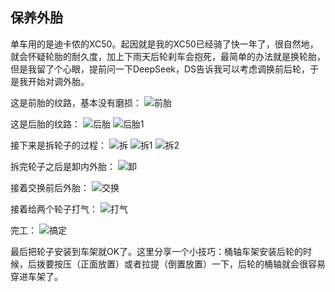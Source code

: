 ## 保养外胎
单车用的是迪卡侬的XC50。起因就是我的XC50已经骑了快一年了，很自然地，就会怀疑轮胎的耐久度，加上下雨天后轮刹车会抱死，最简单的办法就是换轮胎，但是我留了个心眼，提前问一下DeepSeek，DS告诉我可以考虑调换前后轮，于是我开始对调外胎。

这是前胎的纹路，基本没有磨损：
![前胎](../images/0-维修自行车/10-保养外胎/前胎.webp)

这是后胎的纹路：
![后胎](../images/0-维修自行车/10-保养外胎/后胎.webp)
![后胎1](../images/0-维修自行车/10-保养外胎/后胎1.webp)

接下来是拆轮子的过程：
![拆](../images/0-维修自行车/10-保养外胎/拆.webp)
![拆1](../images/0-维修自行车/10-保养外胎/拆1.webp)
![拆2](../images/0-维修自行车/10-保养外胎/拆2.webp)

拆完轮子之后是卸内外胎：
![卸](../images/0-维修自行车/10-保养外胎/卸.webp)

接着交换前后外胎：
![交换](../images/0-维修自行车/10-保养外胎/交换.webp)

接着给两个轮子打气：
![打气](../images/0-维修自行车/10-保养外胎/打气.webp)

完工：
![搞定](../images/0-维修自行车/10-保养外胎/搞定.webp)

最后把轮子安装到车架就OK了。这里分享一个小技巧：桶轴车架安装后轮的时候，后拨要按压（正面放置）或者拉提（倒置放置）一下，后轮的桶轴就会很容易穿进车架了。